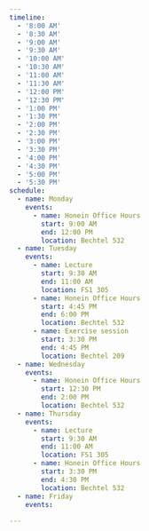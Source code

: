 ```yaml
---
timeline:
  - '8:00 AM'
  - '8:30 AM'
  - '9:00 AM'
  - '9:30 AM'
  - '10:00 AM'
  - '10:30 AM'
  - '11:00 AM'
  - '11:30 AM'
  - '12:00 PM'
  - '12:30 PM'
  - '1:00 PM'
  - '1:30 PM'
  - '2:00 PM'
  - '2:30 PM'
  - '3:00 PM'
  - '3:30 PM'
  - '4:00 PM'
  - '4:30 PM'
  - '5:00 PM'
  - '5:30 PM'
schedule:
  - name: Monday
    events:
      - name: Honein Office Hours
        start: 9:00 AM
        end: 12:00 PM
        location: Bechtel 532
  - name: Tuesday
    events:
      - name: Lecture
        start: 9:30 AM
        end: 11:00 AM
        location: FS1 305
      - name: Honein Office Hours
        start: 4:45 PM
        end: 6:00 PM
        location: Bechtel 532
      - name: Exercise session
        start: 3:30 PM
        end: 4:45 PM
        location: Bechtel 209
  - name: Wednesday
    events:
      - name: Honein Office Hours
        start: 12:30 PM
        end: 2:00 PM
        location: Bechtel 532
  - name: Thursday
    events:
      - name: Lecture
        start: 9:30 AM
        end: 11:00 AM
        location: FS1 305
      - name: Honein Office Hours
        start: 3:30 PM
        end: 4:30 PM
        location: Bechtel 532
  - name: Friday
    events:
      
---
```

